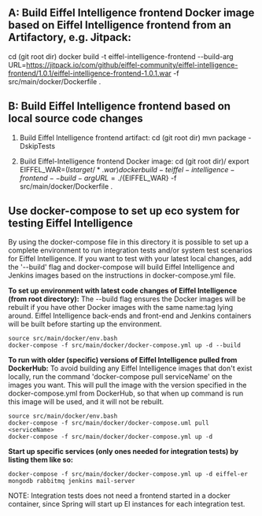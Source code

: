 ## A: Build Eiffel Intelligence frontend Docker image based on Eiffel Intelligence frontend from an Artifactory, e.g. Jitpack:
cd (git root dir)
docker build -t eiffel-intelligence-frontend --build-arg URL=https://jitpack.io/com/github/eiffel-community/eiffel-intelligence-frontend/1.0.1/eiffel-intelligence-frontend-1.0.1.war -f src/main/docker/Dockerfile .


## B: Build Eiffel Intelligence frontend based on local source code changes
1. Build Eiffel Intelligence frontend artifact:
cd (git root dir)
mvn package -DskipTests

2. Build Eiffel-Intelligence frontend Docker image:
cd (git root dir)/
export EIFFEL_WAR=$(ls target/*.war)
docker build -t eiffel-intelligence-frontend --build-arg URL=./${EIFFEL_WAR} -f src/main/docker/Dockerfile .


## Use docker-compose to set up eco system for testing Eiffel Intelligence

By using the docker-compose file in this directory it is possible to set up a
complete environment to run integration tests and/or system test scenarios
for Eiffel Intelligence. If you want to test with your latest local changes,
add the '--build' flag and docker-compose will build Eiffel Intelligence 
and Jenkins images based on the instructions in docker-compose.yml file.

**To set up environment with latest code changes of Eiffel Intelligence (from root directory):**
The --build flag ensures the Docker images will be rebuilt if you have other 
Docker images with the same name:tag lying around. Eiffel Intelligence back-ends
and front-end and Jenkins containers will be built before starting up the environment. 

    source src/main/docker/env.bash
    docker-compose -f src/main/docker/docker-compose.yml up -d --build

**To run with older (specific) versions of Eiffel Intelligence pulled from DockerHub:**
To avoid building any Eiffel Intelligence images that don't exist locally,
run the command 'docker-compose pull serviceName' on the images you want.
This will pull the image with the version specified in the docker-compose.yml
from DockerHub, so that when up command is run this image will be used, and 
it will not be rebuilt.

    source src/main/docker/env.bash
    docker-compose -f src/main/docker/docker-compose.uml pull <serviceName>
    docker-compose -f src/main/docker/docker-compose.yml up -d

**Start up specific services (only ones needed for integration tests) by listing them like so:**

    docker-compose -f src/main/docker/docker-compose.yml up -d eiffel-er mongodb rabbitmq jenkins mail-server

NOTE: Integration tests does not need a frontend started in a docker container,
since Spring will start up EI instances for each integration test.
